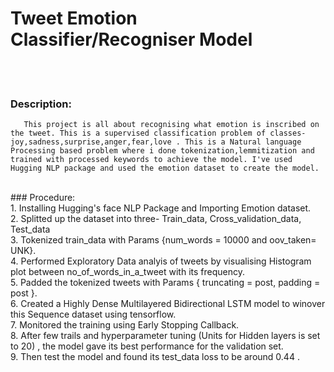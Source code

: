 # Tweet Emotion Classifier/Recogniser Model

<br />
<br />

### Description:
       This project is all about recognising what emotion is inscribed on the tweet. This is a supervised classification problem of classes- joy,sadness,surprise,anger,fear,love . This is a Natural language Processing based problem where i done tokenization,lemmitization and trained with processed keywords to achieve the model. I've used Hugging NLP package and used the emotion dataset to create the model.

<br />
### Procedure: <br />
1. Installing Hugging's face NLP Package and Importing Emotion dataset.<br />
2. Splitted up the dataset into three- Train_data, Cross_validation_data, Test_data<br />
3. Tokenized train_data with Params {num_words = 10000 and oov_taken= UNK}.<br />
4. Performed Exploratory Data analyis of tweets by visualising Histogram plot between no_of_words_in_a_tweet with its frequency.<br />
5. Padded the tokenized tweets with Params { truncating = post, padding = post }.<br />
6. Created a Highly Dense Multilayered Bidirectional LSTM model to winover this Sequence dataset using tensorflow.<br />
7. Monitored the training using Early Stopping Callback.<br />
8. After few trails and hyperparameter tuning (Units for Hidden layers is set to 20) , the model gave its best performance for the validation set.<br />
9. Then test the model and found its test_data loss to be around 0.44 .<br />
 
